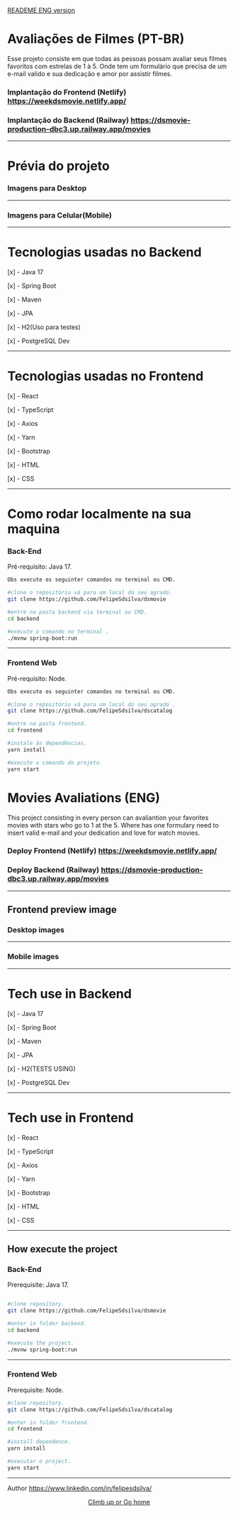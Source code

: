 <a id="top" href="#Eng">READEME ENG version </a> 


<a id="Pt-br">

# Avaliações de Filmes (PT-BR)
</a>

Esse projeto consiste em que todas as pessoas possam avaliar seus filmes favoritos com estrelas de 1 à 5. Onde tem um
formulário que precisa de um e-mail valido e sua dedicação e amor por assistir filmes.

### Implantação do Frontend (Netlify) https://weekdsmovie.netlify.app/

### Implantação do Backend (Railway) https://dsmovie-production-dbc3.up.railway.app/movies
________________________________________________________________________________________________________________________
# Prévia do projeto

### Imagens para Desktop

________________________________________________________________________________________________________________________
### Imagens para Celular(Mobile)
________________________________________________________________________________________________________________________
# Tecnologias usadas no Backend

[x] - Java 17

[x] - Spring Boot

[x] - Maven

[x] - JPA

[x] - H2(Uso para testes)

[x] - PostgreSQL Dev
________________________________________________________________________________________________________________________
# Tecnologias usadas no Frontend

[x] - React

[x] - TypeScript

[x] - Axios

[x] - Yarn

[x] - Bootstrap

[x] - HTML

[x] - CSS
________________________________________________________________________________________________________________________
# Como rodar localmente na sua maquina

### Back-End

Pré-requisito: Java 17.
```bash
Obs execute os seguinter comandos no terminal ou CMD.

#clone o repositório vá para um local do seu agrado.
git clone https://github.com/FelipeSdsilva/dsmovie

#entre na pasta backend via terminal ou CMD.
cd backend

#execute o comando no terminal .
./mvnw spring-boot:run
```
________________________________________________________________________________________________________________________
### Frontend Web

Pré-requisito: Node.
```bash
Obs execute os seguinter comandos no terminal ou CMD.

#clone o repositório vá para um local do seu agrado .
git clone https://github.com/FelipeSdsilva/dscatalog

#entre na pasta frontend.
cd frontend

#instale às dependências.
yarn install

#execute o comando do projeto.
yarn start
```

<a id="Eng">

# Movies Avaliations (ENG) 
</a>
This project consisting in every person can avaliantion your favorites movies with stars who go to 1 at the 5.
Where has one formulary need to insert valid e-mail and your dedication and love for watch movies.

### Deploy Frontend (Netlify) https://weekdsmovie.netlify.app/

### Deploy Backend (Railway) https://dsmovie-production-dbc3.up.railway.app/movies
________________________________________________________________________________________________________________________
## Frontend preview image

### Desktop images

________________________________________________________________________________________________________________________
### Mobile images


________________________________________________________________________________________________________________________
# Tech use in Backend

[x] - Java 17

[x] - Spring Boot

[x] - Maven

[x] - JPA
 
[x] - H2(TESTS USING)

[x] - PostgreSQL Dev

________________________________________________________________________________________________________________________
# Tech use in Frontend

[x] - React

[x] - TypeScript

[x] - Axios

[x] - Yarn

[x] - Bootstrap

[x] - HTML

[x] - CSS

________________________________________________________________________________________________________________________
## How execute the project

### Back-End

Prerequisite: Java 17.
```bash

#clone repository.
git clone https://github.com/FelipeSdsilva/dsmovie

#enter in folder backend.
cd backend

#execute the project.
./mvnw spring-boot:run
```
________________________________________________________________________________________________________________________
### Frontend Web

Prerequisite: Node.
```bash
#clone repository.
git clone https://github.com/FelipeSdsilva/dscatalog

#enter in folder frontend.
cd frontend

#install dependence.
yarn install

#executar o project.
yarn start
```
________________________________________________________________________________________________________________________
Author https://www.linkedin.com/in/felipesdsilva/

<div align="center"><a href="#top">Climb up or Go home</a> </div>
